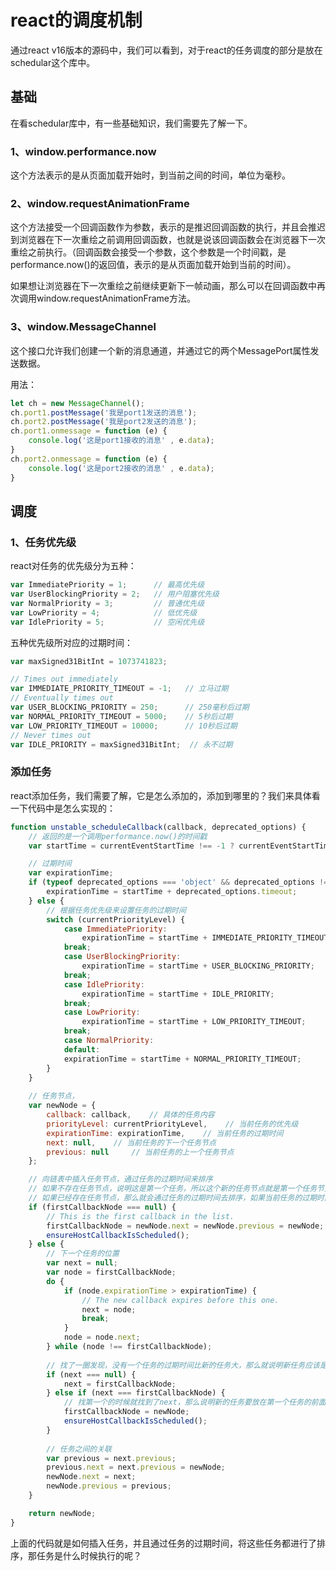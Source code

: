 # react的调度机制
通过react v16版本的源码中，我们可以看到，对于react的任务调度的部分是放在schedular这个库中。

## 基础
在看schedular库中，有一些基础知识，我们需要先了解一下。
### 1、window.performance.now
这个方法表示的是从页面加载开始时，到当前之间的时间，单位为毫秒。
### 2、window.requestAnimationFrame
这个方法接受一个回调函数作为参数，表示的是推迟回调函数的执行，并且会推迟到浏览器在下一次重绘之前调用回调函数，也就是说该回调函数会在浏览器下一次重绘之前执行。（回调函数会接受一个参数，这个参数是一个时间戳，是performance.now()的返回值，表示的是从页面加载开始到当前的时间）。

如果想让浏览器在下一次重绘之前继续更新下一帧动画，那么可以在回调函数中再次调用window.requestAnimationFrame方法。
### 3、window.MessageChannel
这个接口允许我们创建一个新的消息通道，并通过它的两个MessagePort属性发送数据。

用法：

```javascript
let ch = new MessageChannel();
ch.port1.postMessage('我是port1发送的消息');
ch.port2.postMessage('我是port2发送的消息');
ch.port1.onmessage = function (e) {
    console.log('这是port1接收的消息' , e.data);
}
ch.port2.onmessage = function (e) {
    console.log('这是port2接收的消息' , e.data);
}
```
## 调度
### 1、任务优先级
react对任务的优先级分为五种：
```javascript
var ImmediatePriority = 1;      // 最高优先级
var UserBlockingPriority = 2;   // 用户阻塞优先级
var NormalPriority = 3;         // 普通优先级
var LowPriority = 4;            // 低优先级
var IdlePriority = 5;           // 空闲优先级
```
五种优先级所对应的过期时间：

```javascript
var maxSigned31BitInt = 1073741823;

// Times out immediately
var IMMEDIATE_PRIORITY_TIMEOUT = -1;   // 立马过期
// Eventually times out
var USER_BLOCKING_PRIORITY = 250;      // 250毫秒后过期
var NORMAL_PRIORITY_TIMEOUT = 5000;    // 5秒后过期
var LOW_PRIORITY_TIMEOUT = 10000;      // 10秒后过期
// Never times out
var IDLE_PRIORITY = maxSigned31BitInt;  // 永不过期
```
### 添加任务
react添加任务，我们需要了解，它是怎么添加的，添加到哪里的？我们来具体看一下代码中是怎么实现的：
```javascript
function unstable_scheduleCallback(callback, deprecated_options) {
    // 返回的是一个调用performance.now()的时间戳
    var startTime = currentEventStartTime !== -1 ? currentEventStartTime : exports.unstable_now();

    // 过期时间
    var expirationTime;
    if (typeof deprecated_options === 'object' && deprecated_options !== null && typeof deprecated_options.timeout === 'number') {
        expirationTime = startTime + deprecated_options.timeout;
    } else {
        // 根据任务优先级来设置任务的过期时间
        switch (currentPriorityLevel) {
            case ImmediatePriority:
                expirationTime = startTime + IMMEDIATE_PRIORITY_TIMEOUT;
            break;
            case UserBlockingPriority:
                expirationTime = startTime + USER_BLOCKING_PRIORITY;
            break;
            case IdlePriority:
                expirationTime = startTime + IDLE_PRIORITY;
            break;
            case LowPriority:
                expirationTime = startTime + LOW_PRIORITY_TIMEOUT;
            break;
            case NormalPriority:
            default:
            expirationTime = startTime + NORMAL_PRIORITY_TIMEOUT;
        }
    }
    
    // 任务节点，
    var newNode = {
        callback: callback,    // 具体的任务内容
        priorityLevel: currentPriorityLevel,    // 当前任务的优先级
        expirationTime: expirationTime,    // 当前任务的过期时间
        next: null,    // 当前任务的下一个任务节点
        previous: null     // 当前任务的上一个任务节点
    };

    // 向链表中插入任务节点，通过任务的过期时间来排序
    // 如果不存在任务节点，说明这是第一个任务，所以这个新的任务节点就是第一个任务节点，并且该节点的next和previous都指向自己，形成双循环结构。
    // 如果已经存在任务节点，那么就会通过任务的过期时间去排序，如果当前任务的过期时间大于新任务的过期时间，那么说明新任务的过期时间在当前任务之前，所以新任务会更快执行，所以会把新任务放在当前任务的前面
    if (firstCallbackNode === null) {
        // This is the first callback in the list.
        firstCallbackNode = newNode.next = newNode.previous = newNode;
        ensureHostCallbackIsScheduled();
    } else {
        // 下一个任务的位置
        var next = null;
        var node = firstCallbackNode;
        do {
            if (node.expirationTime > expirationTime) {
                // The new callback expires before this one.
                next = node;
                break;
            }
            node = node.next;
        } while (node !== firstCallbackNode);
        
        // 找了一圈发现，没有一个任务的过期时间比新的任务大，那么就说明新任务应该是在链表的最后，所以新任务的下一个任务就是第一个任务
        if (next === null) {
            next = firstCallbackNode;
        } else if (next === firstCallbackNode) {
            // 找第一个的时候就找到了next，那么说明新的任务要放在第一个任务的前面
            firstCallbackNode = newNode;
            ensureHostCallbackIsScheduled();
        }
        
        // 任务之间的关联
        var previous = next.previous;
        previous.next = next.previous = newNode;
        newNode.next = next;
        newNode.previous = previous;
    }

    return newNode;
}
```
上面的代码就是如何插入任务，并且通过任务的过期时间，将这些任务都进行了排序，那任务是什么时候执行的呢？
